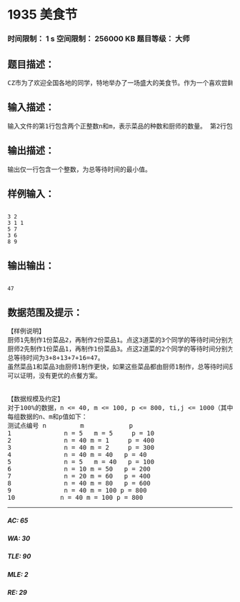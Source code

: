 # 1935 美食节   
### 时间限制： 1 s     空间限制： 256000 KB     题目等级： 大师  
## 题目描述：  

<pre>
CZ市为了欢迎全国各地的同学，特地举办了一场盛大的美食节。作为一个喜欢尝鲜的美食客，小M自然不愿意错过这场盛宴。他很快就尝遍了美食节所有的美食。然而，尝鲜的欲望是难以满足的。尽管所有的菜品都很可口，厨师做菜的速度也很快，小M仍然觉得自己桌上没有已经摆在别人餐桌上的美食是一件无法忍受的事情。于是小M开始研究起了做菜顺序的问题，即安排一个做菜的顺序使得同学们的等待时间最短。小M发现，美食节共有n种不同的菜品。每次点餐，每个同学可以选择其中的一个菜品。总共有m个厨师来制作这些菜品。当所有的同学点餐结束后，菜品的制作任务就会分配给每个厨师。然后每个厨师就会同时开始做菜。厨师们会按照要求的顺序进行制作，并且每次只能制作一人份。此外，小M还发现了另一件有意思的事情: 虽然这m个厨师都会制作全部的n种菜品，但对于同一菜品，不同厨师的制作时间未必相同。他将菜品用1, 2, ..., n依次编号，厨师用1, 2, ..., m依次编号，将第j个厨师制作第i种菜品的时间记为 ti,j 。小M认为：每个同学的等待时间为所有厨师开始做菜起，到自己那份菜品完成为止的时间总长度。换句话说，如果一个同学点的菜是某个厨师做的第k道菜，则他的等待时间就是这个厨师制作前k道菜的时间之和。而总等待时间为所有同学的等待时间之和。现在，小M找到了所有同学的点菜信息: 有 pi 个同学点了第i种菜品（i=1, 2, ..., n）。他想知道的是最小的总等待时间是多少。
</pre>
  
  
## 输入描述：  

<pre>
输入文件的第1行包含两个正整数n和m，表示菜品的种数和厨师的数量。 第2行包含n个正整数，其中第i个数为pi，表示点第i种菜品的人数。 接下来有n行，每行包含m个非负整数，这n行中的第i行的第j个数为ti,j，表示第j个厨师制作第i种菜品所需的时间。 输入文件中每行相邻的两个数之间均由一个空格隔开，行末均没有多余空格。
</pre>
  
  
## 输出描述：  

<pre>
输出仅一行包含一个整数，为总等待时间的最小值。
</pre>
  
  
## 样例输入：  

<pre><code>
3 2   
3 1 1   
5 7   
3 6   
8 9
</code></pre>
  
  
## 输出输出：  

<pre><code>
47
</code></pre>
  
  
## 数据范围及提示：  

<pre>
【样例说明】  
厨师1先制作1份菜品2，再制作2份菜品1。点这3道菜的3个同学的等待时间分别为3，3+5=8，3+5+5=13。  
厨师2先制作1份菜品1，再制作1份菜品3。点这2道菜的2个同学的等待时间分别为7，7+9=16。  
总等待时间为3+8+13+7+16=47。  
虽然菜品1和菜品3由厨师1制作更快，如果这些菜品都由厨师1制作，总等待时间反而更长。如果按上述的做法，将1份菜品1和1份菜品3调整到厨师2制作，这样厨师2不会闲着，总等待时间更短。  
可以证明，没有更优的点餐方案。  
  
  
【数据规模及约定】  
对于100%的数据，n <= 40, m <= 100, p <= 800, ti,j <= 1000（其中p = ∑pi，即点菜同学的总人数）。  
每组数据的n、m和p值如下：  
测试点编号 n         m            p   
1              n = 5   m = 5     p = 10   
2              n = 40 m = 1     p = 400   
3              n = 40 m = 2     p = 300   
4              n = 40 m = 40   p = 40   
5              n = 5   m = 40   p = 100   
6              n = 10 m = 50   p = 200   
7              n = 20 m = 60   p = 400   
8              n = 40 m = 80   p = 600   
9              n = 40 m = 100 p = 800   
10            n = 40 m = 100 p = 800 
</pre>
  
  
***  

##### AC: 65  
##### WA: 30  
##### TLE: 90  
##### MLE: 2  
##### RE: 29  
